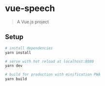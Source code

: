 # vue-speech

> A Vue.js project

## Setup

``` bash
# install dependencies
yarn install

# serve with hot reload at localhost:8080
yarn dev

# build for production with minification PWA
yarn build

```


